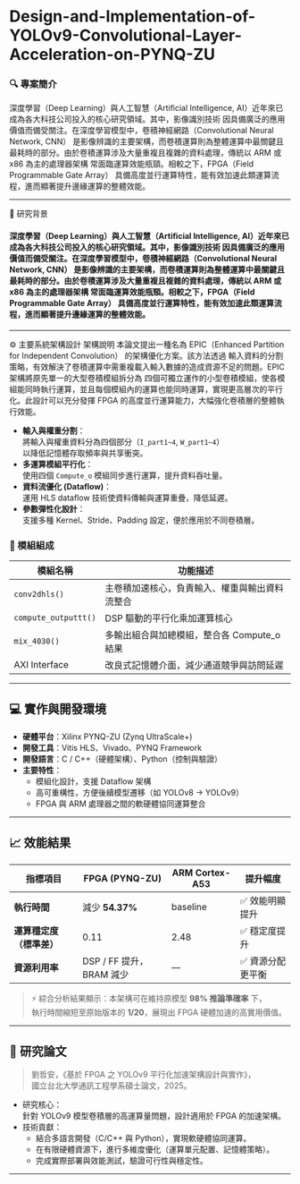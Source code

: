 # Design-and-Implementation-of-YOLOv9-Convolutional-Layer-Acceleration-on-PYNQ-ZU

### 🔍 專案簡介
深度學習（Deep Learning）與人工智慧（Artificial Intelligence, AI）近年來已成為各大科技公司投入的核心研究領域。其中，影像識別技術 因具備廣泛的應用價值而備受關注。在深度學習模型中，卷積神經網路（Convolutional Neural Network, CNN） 是影像辨識的主要架構，而卷積運算則為整體運算中最關鍵且最耗時的部分。由於卷積運算涉及大量重複且複雜的資料處理，傳統以 ARM 或 x86 為主的處理器架構 常面臨運算效能瓶頸。相較之下，FPGA（Field Programmable Gate Array） 具備高度並行運算特性，能有效加速此類運算流程，進而顯著提升邊緣運算的整體效能。

---

🧠 研究背景
#### 深度學習（Deep Learning）與人工智慧（Artificial Intelligence, AI）近年來已成為各大科技公司投入的核心研究領域。其中，影像識別技術 因具備廣泛的應用價值而備受關注。在深度學習模型中，卷積神經網路（Convolutional Neural Network, CNN） 是影像辨識的主要架構，而卷積運算則為整體運算中最關鍵且最耗時的部分。由於卷積運算涉及大量重複且複雜的資料處理，傳統以 ARM 或 x86 為主的處理器架構 常面臨運算效能瓶頸。相較之下，FPGA（Field Programmable Gate Array） 具備高度並行運算特性，能有效加速此類運算流程，進而顯著提升邊緣運算的整體效能。

---

⚙️ 主要系統架構設計
架構說明
本論文提出一種名為 EPIC（Enhanced Partition for Independent Convolution） 的架構優化方案。該方法透過 輸入資料的分割策略，有效解決了卷積運算中需重複載入輸入數據的造成資源不足的問題。EPIC 架構將原先單一的大型卷積模組拆分為 四個可獨立運作的小型卷積模組，使各模組能同時執行運算，並且每個模組內的運算也能同時運算，實現更高層次的平行化。此設計可以充分發揮 FPGA 的高度並行運算能力，大幅強化卷積層的整體執行效能。

- **輸入與權重分割**：  
  將輸入與權重資料分為四個部分（`I_part1~4`, `W_part1~4`）  
  以降低記憶體存取頻率與共享衝突。
- **多運算模組平行化**：  
  使用四個 `Compute_o` 模組同步進行運算，提升資料吞吐量。
- **資料流優化 (Dataflow)**：  
  運用 HLS dataflow 技術使資料傳輸與運算重疊，降低延遲。
- **參數彈性化設計**：  
  支援多種 Kernel、Stride、Padding 設定，便於應用於不同卷積層。

### 🔹 模組組成
| 模組名稱 | 功能描述 |
|-----------|-----------|
| `conv2dhls()` | 主卷積加速核心，負責輸入、權重與輸出資料流整合 |
| `compute_outputtt()` | DSP 驅動的平行化乘加運算核心 |
| `mix_4030()` | 多輸出組合與加總模組，整合各 Compute_o 結果 |
| AXI Interface | 改良式記憶體介面，減少通道競爭與訪問延遲 |

---

## 💻 實作與開發環境
- **硬體平台**：Xilinx PYNQ-ZU (Zynq UltraScale+)  
- **開發工具**：Vitis HLS、Vivado、PYNQ Framework  
- **開發語言**：C / C++（硬體架構）、Python（控制與驗證）  
- **主要特性**：
  - 模組化設計，支援 Dataflow 架構  
  - 高可重構性，方便後續模型遷移（如 YOLOv8 → YOLOv9）  
  - FPGA 與 ARM 處理器之間的軟硬體協同運算整合  

---

## 📈 效能結果
| 指標項目 | FPGA (PYNQ-ZU) | ARM Cortex-A53 | 提升幅度 |
|-----------|----------------|----------------|-----------|
| **執行時間** | 減少 **54.37%** | baseline | ✅ 效能明顯提升 |
| **運算穩定度（標準差）** | 0.11 | 2.48 | ✅ 穩定度提升 |
| **資源利用率** | DSP / FF 提升，BRAM 減少 | — | ✅ 資源分配更平衡 |

> ⚡ 綜合分析結果顯示：本架構可在維持原模型 **98% 推論準確率** 下，  
> 執行時間縮短至原始版本的 **1/20**，展現出 FPGA 硬體加速的高實用價值。

---

## 🧾 研究論文
> 劉哲安，《基於 FPGA 之 YOLOv9 平行化加速架構設計與實作》，  
> 國立台北大學通訊工程學系碩士論文，2025。

- 研究核心：  
  針對 YOLOv9 模型卷積層的高運算量問題，設計適用於 FPGA 的加速架構。
- 技術貢獻：  
  - 結合多語言開發（C/C++ 與 Python），實現軟硬體協同運算。  
  - 在有限硬體資源下，進行多維度優化（運算單元配置、記憶體策略）。  
  - 完成實際部署與效能測試，驗證可行性與穩定性。

---


